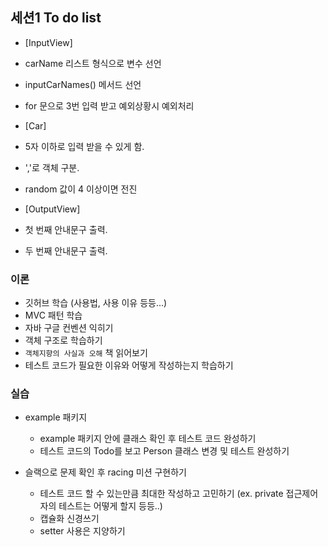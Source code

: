## 세션1 To do list

- [InputView]
- carName 리스트 형식으로 변수 선언
- inputCarNames() 메서드 선언
- for 문으로 3번 입력 받고 예외상황시 예외처리

- [Car]
- 5자 이하로 입력 받을 수 있게 함.
- ','로 객체 구분.
- random 값이 4 이상이면 전진

- [OutputView]
- 첫 번째 안내문구 출력.
- 두 번째 안내문구 출력.


### 이론

- 깃허브 학습 (사용법, 사용 이유 등등...)
- MVC 패턴 학습
- 자바 구글 컨벤션 익히기
- 객체 구조로 학습하기
- `객체지향의 사실과 오해` 책 읽어보기
- 테스트 코드가 필요한 이유와 어떻게 작성하는지 학습하기

### 실습

- example 패키지
    - example 패키지 안에 클래스 확인 후 테스트 코드 완성하기
    - 테스트 코드의 Todo를 보고 Person 클래스 변경 및 테스트 완성하기

- 슬랙으로 문제 확인 후 racing 미션 구현하기
    - 테스트 코드 할 수 있는만큼 최대한 작성하고 고민하기 (ex. private 접근제어자의 테스트는 어떻게 할지 등등..)
    - 캡슐화 신경쓰기
    - setter 사용은 지양하기
